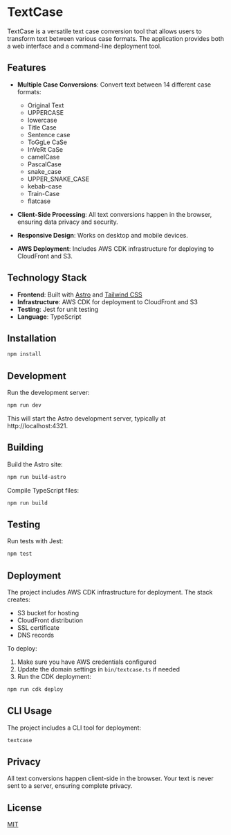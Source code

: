    
# TextCase

TextCase is a versatile text case conversion tool that allows users to transform text between various case formats. The application provides both a web interface and a command-line deployment tool.

## Features

- **Multiple Case Conversions**: Convert text between 14 different case formats:
  - Original Text
  - UPPERCASE
  - lowercase
  - Title Case
  - Sentence case
  - ToGgLe CaSe
  - InVeRt CaSe
  - camelCase
  - PascalCase
  - snake_case
  - UPPER_SNAKE_CASE
  - kebab-case
  - Train-Case
  - flatcase

- **Client-Side Processing**: All text conversions happen in the browser, ensuring data privacy and security.
- **Responsive Design**: Works on desktop and mobile devices.
- **AWS Deployment**: Includes AWS CDK infrastructure for deploying to CloudFront and S3.

## Technology Stack

- **Frontend**: Built with [Astro](https://astro.build/) and [Tailwind CSS](https://tailwindcss.com/)
- **Infrastructure**: AWS CDK for deployment to CloudFront and S3
- **Testing**: Jest for unit testing
- **Language**: TypeScript

## Installation

```bash
npm install
```

## Development

Run the development server:

```bash
npm run dev
```

This will start the Astro development server, typically at http://localhost:4321.

## Building

Build the Astro site:

```bash
npm run build-astro
```

Compile TypeScript files:

```bash
npm run build
```

## Testing

Run tests with Jest:

```bash
npm test
```

## Deployment

The project includes AWS CDK infrastructure for deployment. The stack creates:

- S3 bucket for hosting
- CloudFront distribution
- SSL certificate
- DNS records

To deploy:

1. Make sure you have AWS credentials configured
2. Update the domain settings in `bin/textcase.ts` if needed
3. Run the CDK deployment:

```bash
npm run cdk deploy
```

## CLI Usage

The project includes a CLI tool for deployment:

```bash
textcase
```

## Privacy

All text conversions happen client-side in the browser. Your text is never sent to a server, ensuring complete privacy.

## License

[MIT](LICENSE)